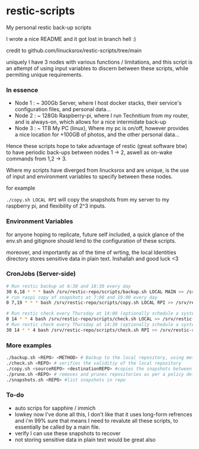 # restic-scripts
My personal restic back-up scripts 

I wrote a nice README and it got lost in branch hell :) 

credit to github.com/linucksrox/restic-scripts/tree/main 

uniquely I have 3 nodes with various functions / limitations, and this script is an attempt of using input variables to discern between these scripts, while permiting unique requirements. 

### In essence

- Node 1  : ~ 300Gb Server, where I host docker stacks, their service's configuration files, and personal data...
- Node 2  : ~ 128Gb Raspberry-pi, where I run Technitium from my router, and is always-on, which allows for a nice intermidate back-up
- Node 3  : ~ 1TB My PC (linux), Where my pc is on/off, however provides a nice location for +100GB of photos, and the other personal data...

Hence these scripts hope to take advantage of restic (great software btw) to have periodic back-ups between nodes 1 -> 2, aswell as on-wake commands from 1,2 -> 3. 

Where my scripts have diverged from linucksrox and are unique, is the use of input and environment variables to specify between these nodes.

for example 

`./copy.sh LOCAL RPI` will copy the snapshots from my server to my raspberry pi, and flexibility of 2^3 inputs. 

### Environment Variables 

for anyone hoping to replicate, future self included, a quick glance of the env.sh and gitignore should lend to the configuration of these scripts. 

moreover, and importantly as of the time of wrting, the local Identities directory stores sensitive data in plain text. Inshallah and good luck <3


### CronJobs (Server-side)
```bash
# Run restic backup at 6:30 and 18:30 every day
30 6,18 * * * bash /srv/restic-repo/scripts/backup.sh LOCAL MAIN >> /srv/restic-repo/scripts/logs/restic_backup.log 2>&1
# run raspi copy of snapshots at 7:00 and 19:00 every day
0 7,19 * * * bash /srv/restic-repo/scripts/copy.sh LOCAL RPI >> /srv/restic-repo/scripts/logs/restic_backup.log 2>&1

# Run restic check every Thursday at 14:00 (optionally schedule a system reboot in root's crontab 10 minutes before this runs >
0 14 * * 4 bash /srv/restic-repo/scripts/check.sh LOCAL >> /srv/restic-repo/scripts/logs/restic_backup.log 2>&1
# Run restic check every Thursday at 14:30 (optionally schedule a system reboot in root's crontab 10 minutes before this runs >
30 14 * * 4 bash /srv/restic-repo/scripts/check.sh RPI >> /srv/restic-repo/scripts/logs/restic_backup.log 2>&1
```

### More examples
```bash
./backup.sh <REPO> <METHOD> # Backup to the local repository, using method MAIN. as assigned in the env. "method" i,e what files are backed up is in configs and has strict but universal naming. 
./check.sh <REPO> # verifies the validitiy of the local repository
./copy.sh <sourceREPO> <destinationREPO> #copies the snapshots between two repositories ie 
./prune.sh <REPO> # removes and prunes repositories as per a policy defined in the env file
./snapshots.sh <REPO> #list snapshots in repo
```

### To-do

- auto scrips for sapphire / immich
- lowkey now I've done all this, I don't like that it uses long-form refrences and i'm 99% sure that means I need to revalute all these scripts, to essentially be called by a main file.
- verify I can use these snapshots to recover 
- not storing sensitive data in plain text would be great also